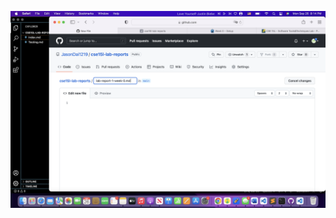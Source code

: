 ![Image](https://github.com/JasonDai1219/cse15l-lab-reports/blob/main/Screen%20Shot%202022-09-26%20at%208.14.32%20PM.png)

